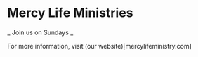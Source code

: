 # Mercy Life Ministries
_ Join us on Sundays _

For more information, visit (our website)[mercylifeministry.com]
